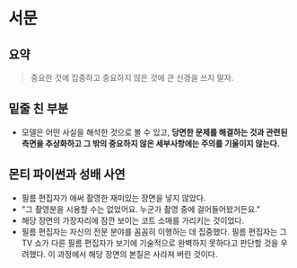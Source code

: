 # 서문

## 요약

> 중요한 것에 집중하고 중요하지 않은 것에 큰 신경을 쓰지 말자.

## 밑줄 친 부분

- 모델은 어떤 사실을 해석한 것으로 볼 수 있고, __당면한 문제를 해결하는 것과 관련된 측면을 추상화하고 그 밖의 중요하지 않은 세부사항에는 주의를 기울이지 않는다.__

## 몬티 파이썬과 성배 사연

- 필름 편집자가 애써 촬영한 재미있는 장면을 넣지 않았다.
- "그 촬영분을 시용할 수는 없었어요. 누군가 촬영 중에 걸어들어왔거든요."
- 해당 장면의 가장자리에 잠깐 보이는 코트 소매를 가리키는 것이었다.
- 필름 편집자는 자신의 전문 분야를 꼼꼼히 이행하는 데 집중했다. 필름 편집자는 그 TV 쇼가 다른 필름 편집자가 보기에 기술적으로 완벽하지 못하다고 판단할 것을 우려했다. 이 과정에서 해당 장면의 본질은 사라져 버린 것이다.